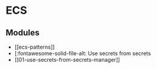 ECS
===

Modules
---

- [[ecs-patterns]]
- [:fontawesome-solid-file-alt: Use secrets from secrets
- [[01-use-secrets-from-secrets-manager]]
